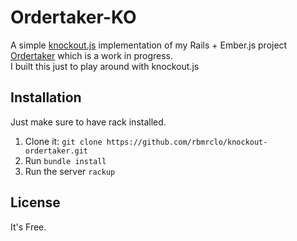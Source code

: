 # Ordertaker-KO

A simple [knockout.js] implementation of my Rails + Ember.js project [Ordertaker] which is a work in progress.
<br>
I built this just to play around with knockout.js

## Installation

Just make sure to have rack installed. 
  
  1. Clone it: ```git clone https://github.com/rbmrclo/knockout-ordertaker.git```
  2. Run ```bundle install```
  3. Run the server ```rackup```

## License

It's Free.

[knockout.js]: http://knockoutjs.com/
[Ordertaker]: http://github.com/rbmrclo/ordertaker
